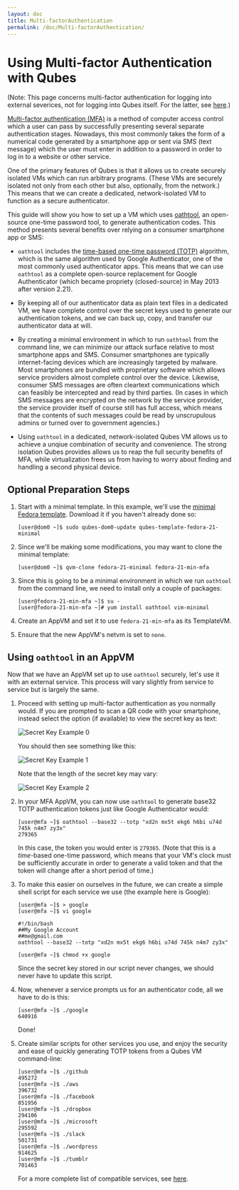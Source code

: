 ```yaml
---
layout: doc
title: Multi-factorAuthentication
permalink: /doc/Multi-factorAuthentication/
---
```


Using Multi-factor Authentication with Qubes
============================================

(Note: This page concerns multi-factor authentication for logging into external
severices, not for logging into Qubes itself. For the latter, see
[here][YubiKey].)

[Multi-factor authentication (MFA)][MFA] is a method of computer access control
which a user can pass by successfully presenting several separate authentication
stages. Nowadays, this most commonly takes the form of a numerical code
generated by a smartphone app or sent via SMS (text message) which the user must
enter in addition to a password in order to log in to a website or other
service.

One of the primary features of Qubes is that it allows us to create securely
isolated VMs which can run arbitrary programs. (These VMs are securely isolated
not only from each other but also, optionally, from the network.) This means
that we can create a dedicated, network-isolated VM to function as a secure
authenticator.

This guide will show you how to set up a VM which uses [oathtool][], an open-
source one-time password tool, to generate authentication codes. This method
presents several benefits over relying on a consumer smartphone app or SMS:

 * `oathtool` includes the [time-based one-time password (TOTP)][TOTP]
   algorithm, which is the same algorithm used by Google Authenticator, one of
   the most commonly used authenticator apps. This means that we can use
   `oathtool` as a complete open-source replacement for Google Authenticator
   (which became propriety (closed-source) in May 2013 after version 2.21).

 * By keeping all of our authenticator data as plain text files in a dedicated
   VM, we have complete control over the secret keys used to generate our
   authentication tokens, and we can back up, copy, and transfer our
   authenticator data at will.

 * By creating a minimal environment in which to run `oathtool` from the command
   line, we can minimize our attack surface relative to most smartphone apps and
   SMS. Consumer smartphones are typically internet-facing devices which are
   increasingly targeted by malware. Most smartphones are bundled with
   proprietary software which allows service providers almost complete control
   over the device. Likewise, consumer SMS messages are often cleartext
   communications which can feasibly be intercepted and read by third parties.
   (In cases in which SMS messages are encrypted on the network by the service
   provider, the service provider itself of course still has full access, which
   means that the contents of such messages could be read by unscrupulous admins
   or turned over to government agencies.)

 * Using `oathtool` in a dedicated, network-isolated Qubes VM allows us to
   achieve a unqiue combination of security and convenience. The strong isolation
   Qubes provides allows us to reap the full security benefits of MFA, while
   virtualization frees us from having to worry about finding and handling a
   second physical device.


Optional Preparation Steps
--------------------------

 1. Start with a minimal template. In this example, we'll use the
    [minimal Fedora template][FedoraMinimal]. Download it if you haven't already
    done so:

        [user@dom0 ~]$ sudo qubes-dom0-update qubes-template-fedora-21-minimal

 2. Since we'll be making some modifications, you may want to clone the minimal
    template:

        [user@dom0 ~]$ qvm-clone fedora-21-minimal fedora-21-min-mfa

 3. Since this is going to be a minimal environment in which we run `oathtool`
    from the command line, we need to install only a couple of packages:

        [user@fedora-21-min-mfa ~]$ su -
        [user@fedora-21-min-mfa ~]# yum install oathtool vim-minimal

 4. Create an AppVM and set it to use `fedora-21-min-mfa` as its TemplateVM.

 5. Ensure that the new AppVM's netvm is set to `none`.


Using `oathtool` in an AppVM
----------------------------

Now that we have an AppVM set up to use `oathtool` securely, let's use it with
an external service. This process will vary slightly from service to service but
is largely the same.

 1. Proceed with setting up multi-factor authentication as you normally would.
    If you are prompted to scan a QR code with your smartphone, instead select
    the option (if available) to view the secret key as text:

    ![Secret Key Example 0](/attachment/wiki/UserDoc/Multi-factorAuthentication/secret-key-example-0.png)

    You should then see something like this:

    ![Secret Key Example 1](/attachment/wiki/UserDoc/Multi-factorAuthentication/secret-key-example-1.png)

    Note that the length of the secret key may vary:

    ![Secret Key Example 2](/attachment/wiki/UserDoc/Multi-factorAuthentication/secret-key-example-2.png)

 2. In your MFA AppVM, you can now use `oathtool` to generate base32 TOTP
    authentication tokens just like Google Authenticator would:

        [user@mfa ~]$ oathtool --base32 --totp "xd2n mx5t ekg6 h6bi u74d 745k n4m7 zy3x"
        279365

    In this case, the token you would enter is `279365`. (Note that this is a
    *time*-based one-time password, which means that your VM's clock must be
    sufficiently accurate in order to generate a valid token and that the token
    will change after a short period of time.)

 3. To make this easier on ourselves in the future, we can create a simple shell
    script for each service we use (the example here is Google):

        [user@mfa ~]$ > google
        [user@mfa ~]$ vi google
        
        #!/bin/bash
        ##My Google Account
        ##me@gmail.com
        oathtool --base32 --totp "xd2n mx5t ekg6 h6bi u74d 745k n4m7 zy3x"
        
        [user@mfa ~]$ chmod +x google

    Since the secret key stored in our script never changes, we should never
    have to update this script.

 4. Now, whenever a service prompts us for an authenticator code, all we have to
    do is this:
    
        [user@mfa ~]$ ./google
        640916
        
    Done!

 5. Create similar scripts for other services you use, and enjoy the security
    and ease of quickly generating TOTP tokens from a Qubes VM command-line:

        [user@mfa ~]$ ./github
        495272
        [user@mfa ~]$ ./aws
        396732
        [user@mfa ~]$ ./facebook
        851956
        [user@mfa ~]$ ./dropbox
        294106
        [user@mfa ~]$ ./microsoft
        295592
        [user@mfa ~]$ ./slack
        501731
        [user@mfa ~]$ ./wordpress
        914625
        [user@mfa ~]$ ./tumblr
        701463
    
    For a more complete list of compatible services, see [here][usage].


[YubiKey]: /doc/YubiKey/
[MFA]: https://en.wikipedia.org/wiki/Multi-factor_authentication
[oathtool]: http://www.nongnu.org/oath-toolkit/man-oathtool.html
[TOTP]: https://en.wikipedia.org/wiki/Time-based_One-time_Password_Algorithm
[FedoraMinimal]: /doc/Templates/FedoraMinimal/
[usage]: https://en.wikipedia.org/wiki/Google_Authenticator#Usage
